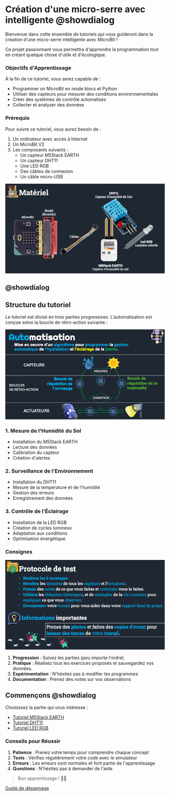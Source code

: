 # Création d'une micro-serre avec intelligente @showdialog


Bienvenue dans cette ensemble de tutoriels qui vous guideront dans la création d'une micro-serre intelligente avec MicroBit !

Ce projet passionnant vous permettra d'apprendre la programmation tout en créant quelque chose d'utile et d'écologique.

### Objectifs d'Apprentissage

À la fin de ce tutoriel, vous serez capable de :
- Programmer un MicroBit en mode blocs et Python
- Utiliser des capteurs pour mesurer des conditions environnementales
- Créer des systèmes de contrôle automatisés
- Collecter et analyser des données

### Prérequis

Pour suivre ce tutoriel, vous aurez besoin de :

1. Un ordinateur avec accès à Internet
2. Un MicroBit V2
3. Les composants suivants :
   - Un capteur M5Stack EARTH
   - Un capteur DHT11
   - Une LED RGB
   - Des câbles de connexion
   - Un câble micro-USB

![Matériel de l’atelier](https://github.com/ph3n4t3s/1m1-urbanfarm/blob/master/img/materiel.png?raw=true) 

## @showdialog

## Structure du tutoriel

Le tutoriel est divisé en trois parties progressives. L’automatisation est conçue selon la boucle de rétro-action suivante :

![Automatisation](https://github.com/ph3n4t3s/1m1-urbanfarm/blob/master/img/automatisation.png?raw=true)

### 1. Mesure de l'Humidité du Sol
- Installation du M5Stack EARTH
- Lecture des données
- Calibration du capteur
- Création d'alertes

### 2. Surveillance de l'Environnement
- Installation du DHT11
- Mesure de la température et de l'humidité
- Gestion des erreurs
- Enregistrement des données

### 3. Contrôle de l'Éclairage
- Installation de la LED RGB
- Création de cycles lumineux
- Adaptation aux conditions
- Optimisation énergétique

### Consignes

![Protocole de test](https://github.com/ph3n4t3s/1m1-urbanfarm/blob/master/img/protocole-de-test.png?raw=true)

1. **Progression** : Suivez les parties (peu importe l'ordre)
2. **Pratique** : Réalisez tous les exercices proposés et sauvegardez vos données. 
3. **Expérimentation** : N'hésitez pas à modifier les programmes
4. **Documentation** : Prenez des notes sur vos observations
 

## Commençons @showdialog

Choisissez la partie qui vous intéresse :

- [Tutoriel M5Stack EARTH](https://makecode.microbit.org/#tutorial:github:ph3n4t3s/1m1-urbanfarm/tutoriel-m5stack)
- [Tutoriel DHT11](https://makecode.microbit.org/#tutorial:github:ph3n4t3s/1m1-urbanfarm/tutoriel-dht11)
- [Tutoriel LED RGB](https://makecode.microbit.org/#tutorial:github:ph3n4t3s/1m1-urbanfarm/tutoriel-led-rgb)

### Conseils pour Réussir

1. **Patience** : Prenez votre temps pour comprendre chaque concept
2. **Tests** : Vérifiez régulièrement votre code avec le simulateur
3. **Erreurs** : Les erreurs sont normales et font partie de l'apprentissage
4. **Questions** : N'hésitez pas à demander de l'aide

> Bon apprentissage ! 🌱🤖

[Guide de dépannage](https://makecode.microbit.org/#tutorial:github:ph3n4t3s/1m1-urbanfarm/guide-depannage)